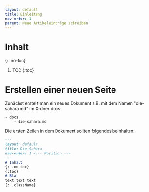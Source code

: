 ```yaml
---
layout: default
title: Einleitung 
nav-order: 1
parent: Neue Artikeleinträge schreiben
---
```

# Inhalt
{: .no-toc}
1. TOC
{:toc}

# Erstellen einer neuen Seite

Zunächst erstellt man ein neues Dokument z.B. mit dem Namen "die-sahara.md" im Ordner docs:
 
    - docs
        - die-sahara.md

Die ersten Zeilen in dem Dokument sollten folgendes beinhalten: 

```markdown
---
layout: default
title: Die Sahara
nav-order: 1 <!-- Position -->
---
# Inhalt 
{: .no-toc}
{:toc}
# Bla
text text text
{: .className}

